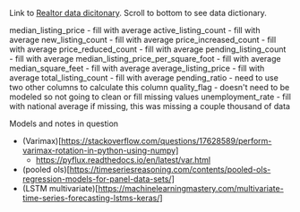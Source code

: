 Link to [Realtor data dicitonary](https://www.realtor.com/research/data/). Scroll to bottom to see data dictionary.

median_listing_price - fill with average
active_listing_count - fill with average
new_listing_count - fill with average 
price_increased_count - fill with average
price_reduced_count - fill with average
pending_listing_count - fill with average
median_listing_price_per_square_foot - fill with average
median_square_feet - fill with average 
average_listing_price - fill with average
total_listing_count - fill with average
pending_ratio - need to use two other columns to calculate this column
quality_flag - doesn't need to be modeled so not going to clean or fill missing values 
unemployment_rate - fill with national average if missing, this was missing a couple thousand of data


Models and notes in question
* (Varimax)[https://stackoverflow.com/questions/17628589/perform-varimax-rotation-in-python-using-numpy]
    * https://pyflux.readthedocs.io/en/latest/var.html 
* (pooled ols)[https://timeseriesreasoning.com/contents/pooled-ols-regression-models-for-panel-data-sets/]
* (LSTM multivariate)[https://machinelearningmastery.com/multivariate-time-series-forecasting-lstms-keras/]
